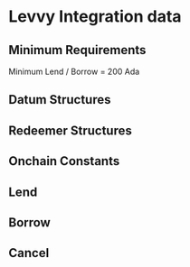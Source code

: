 # Levvy Integration data

## Minimum Requirements
Minimum Lend / Borrow = 200 Ada
## Datum Structures


## Redeemer Structures


## Onchain Constants

## Lend

## Borrow

## Cancel